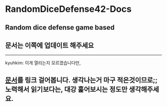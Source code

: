 # RandomDiceDefense42-Docs
## Random dice defense game based
## 문서는 이쪽에 업데이트 해주세요

-----
kyuhkim: 이게 열리는지 모르겠습니다만,

[문서](https://docs.google.com/presentation/d/1f_T_el1lV3wpTORzhPVEyst0mvt3H9mU5SJiSgUSKIs/edit?usp=sharing)를 링크 걸어봅니다.
생각나는거 마구 적은것이므로;; 노력해서 읽기보다는, 대강 훑어보시는 정도만 생각해주세요.
-----
